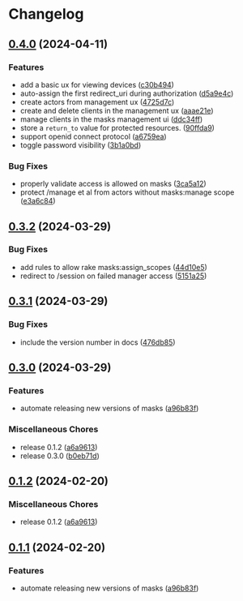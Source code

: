 # Changelog

## [0.4.0](https://github.com/geiger-to/masks/compare/masks/v0.3.2...masks/v0.4.0) (2024-04-11)


### Features

* add a basic ux for viewing devices ([c30b494](https://github.com/geiger-to/masks/commit/c30b49453a91c624d9e1f52d5ccb64d2f83d5c24))
* auto-assign the first redirect_uri during authorization ([d5a9e4c](https://github.com/geiger-to/masks/commit/d5a9e4c13c28a3575c8f36221506a42d87dc89e3))
* create actors from management ux ([4725d7c](https://github.com/geiger-to/masks/commit/4725d7c7721e39de2fc4605357f3b401ff781bfb))
* create and delete clients in the management ux ([aaae21e](https://github.com/geiger-to/masks/commit/aaae21ecbc8e21f3aabc798e0ef237afd1cc6557))
* manage clients in the masks management ui ([ddc34ff](https://github.com/geiger-to/masks/commit/ddc34ff84e27647fa0ce546f48ca0c54e6580cf0))
* store a `return_to` value for protected resources. ([90ffda9](https://github.com/geiger-to/masks/commit/90ffda9c3e73493f1c0340f821a1afd8928064c0))
* support openid connect protocol ([a6759ea](https://github.com/geiger-to/masks/commit/a6759ea1023e0ebad325bae7c6c618f5f63908c7))
* toggle password visibility ([3b1a0bd](https://github.com/geiger-to/masks/commit/3b1a0bdca0a1676badf32c8094ad327c4e258c91))


### Bug Fixes

* properly validate access is allowed on masks ([3ca5a12](https://github.com/geiger-to/masks/commit/3ca5a12a788a8abf095eeb89b8f170c555711eeb))
* protect /manage et al from actors without masks:manage scope ([e3a6c84](https://github.com/geiger-to/masks/commit/e3a6c84f048bb649111e2304a6fc2358289813de))

## [0.3.2](https://github.com/geiger-to/masks/compare/masks/v0.3.1...masks/v0.3.2) (2024-03-29)


### Bug Fixes

* add rules to allow rake masks:assign_scopes ([44d10e5](https://github.com/geiger-to/masks/commit/44d10e5731276012aaa3276be3a76a1ed694563f))
* redirect to /session on failed manager access ([5151a25](https://github.com/geiger-to/masks/commit/5151a25c87c769ab1451943be491058acc4ca947))

## [0.3.1](https://github.com/geiger-to/masks/compare/masks/v0.3.0...masks/v0.3.1) (2024-03-29)


### Bug Fixes

* include the version number in docs ([476db85](https://github.com/geiger-to/masks/commit/476db85c36793027bf10bdd26cba54780e4d1acf))

## [0.3.0](https://github.com/geiger-to/masks/compare/masks/v0.2.0...masks/v0.3.0) (2024-03-29)


### Features

* automate releasing new versions of masks ([a96b83f](https://github.com/geiger-to/masks/commit/a96b83f033a923def63549047cc10e6d53136c60))


### Miscellaneous Chores

* release 0.1.2 ([a6a9613](https://github.com/geiger-to/masks/commit/a6a9613e996fe85688d798afbe9a269bf4c9b659))
* release 0.3.0 ([b0eb71d](https://github.com/geiger-to/masks/commit/b0eb71d4237b0959134b39875797967ac481a07d))

## [0.1.2](https://github.com/geiger-to/masks/compare/masks/v0.1.1...masks/v0.1.2) (2024-02-20)


### Miscellaneous Chores

* release 0.1.2 ([a6a9613](https://github.com/geiger-to/masks/commit/a6a9613e996fe85688d798afbe9a269bf4c9b659))

## [0.1.1](https://github.com/geiger-to/masks/compare/masks-v0.1.0...masks/v0.1.1) (2024-02-20)


### Features

* automate releasing new versions of masks ([a96b83f](https://github.com/geiger-to/masks/commit/a96b83f033a923def63549047cc10e6d53136c60))
